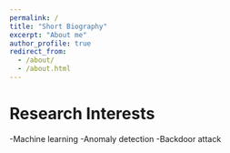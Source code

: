 ```yaml
---
permalink: /
title: "Short Biography"
excerpt: "About me"
author_profile: true
redirect_from: 
  - /about/
  - /about.html
---
```




Research Interests
======
-Machine learning
-Anomaly detection
-Backdoor attack

